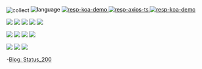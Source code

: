 <img align="center" alt="collect" src="https://github-readme-stats.vercel.app/api?username=Youngsccc&include_all_commits=true&show_icons=true&icon_color=fff&bg_color=30,e96443,904e95&title_color=fff&text_color=fff" />

<img alt="language" src="https://github-readme-stats.vercel.app/api/top-langs/?username=Youngsccc&hide=php,C++,Objective-C++,java&layout=compact&include_all_commits=true" />

<a href="https://github.com/Youngsccc/orange">
  <img
    alt="resp-koa-demo"
    src="https://github-readme-stats.vercel.app/api/pin/?username=Youngsccc&repo=orange&show_owner=true"
  />
</a>
<a href="https://github.com/Youngsccc/axios-ts">
  <img 
    alt="resp-axios-ts"
    src="https://github-readme-stats.vercel.app/api/pin/?username=Youngsccc&repo=axios-ts&show_owner=true"
  />
</a>
<a href="https://github.com/Youngsccc/Koa-demo">
  <img
    alt="resp-koa-demo"
    src="https://github-readme-stats.vercel.app/api/pin/?username=Youngsccc&repo=Koa-demo&show_owner=true"
  />
</a>

![](https://img.shields.io/badge/Code-Html-orange?logo=HTML5)
![](https://img.shields.io/badge/Code-CSS-green?logo=CSS)
![](https://img.shields.io/badge/Code-CSS3-orange?logo=css3)
![](https://img.shields.io/badge/Code-Javascript-yellow?logo=Javascript)
![](https://img.shields.io/badge/Code-Typescript-blue?logo=typescript)

![](https://img.shields.io/badge/Library-React-blue?logo=react)
![](https://img.shields.io/badge/Library-Electron-blue?logo=Electron)
![](https://img.shields.io/badge/Library-ReactNative-blue?logo=react)
![](https://img.shields.io/badge/Framework-Vue-ligthgreen?logo=vue)

![](https://img.shields.io/badge/Tools-docker-blue?logo=docker)
![](https://img.shields.io/badge/Editor-webStorm-blue?logo=webStorm)
![](https://img.shields.io/badge/Editor-vsCode-blue?logo=Microsoft)

-[Blog: Status_200](https://www.yuque.com/hox05b)

